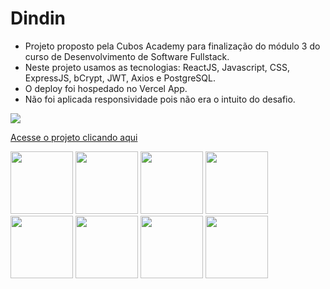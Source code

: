 # Dindin

- Projeto proposto pela Cubos Academy para finalização do módulo 3 do curso de Desenvolvimento de Software Fullstack.
- Neste projeto usamos as tecnologias: ReactJS, Javascript, CSS, ExpressJS, bCrypt, JWT, Axios e PostgreSQL.
- O deploy foi hospedado no Vercel App.
- Não foi aplicada responsividade pois não era o intuito do desafio.


<img src="https://user-images.githubusercontent.com/99763243/178632107-0b630317-87fc-4765-a0ec-097aa85d9726.png"/>

<a href="https://dindin-joaob1.vercel.app/signin">Acesse o projeto clicando aqui</a>

<span>
<img width="100" src="https://img.shields.io/badge/postgres-%23316192.svg?style=for-the-badge&logo=postgresql&logoColor=white"/>
<img width="100" src="https://img.shields.io/badge/javascript-%23323330.svg?style=for-the-badge&logo=javascript&logoColor=%23F7DF1E"/>
<img width="100" src="https://img.shields.io/badge/express.js-%23404d59.svg?style=for-the-badge&logo=express&logoColor=%2361DAFB"/>
<img width="100" src="https://img.shields.io/badge/Insomnia-black?style=for-the-badge&logo=insomnia&logoColor=5849BE"/>
<img width="100" src="https://img.shields.io/badge/node.js-6DA55F?style=for-the-badge&logo=node.js&logoColor=white"/>
<img width="100" src="https://img.shields.io/badge/react-%2320232a.svg?style=for-the-badge&logo=react&logoColor=%2361DAFB"/>
<img width="100" src="https://img.shields.io/badge/vercel-%23000000.svg?style=for-the-badge&logo=vercel&logoColor=white"/>
<img width="100" src="https://img.shields.io/badge/Visual%20Studio%20Code-0078d7.svg?style=for-the-badge&logo=visual-studio-code&logoColor=white"/>
</span>
